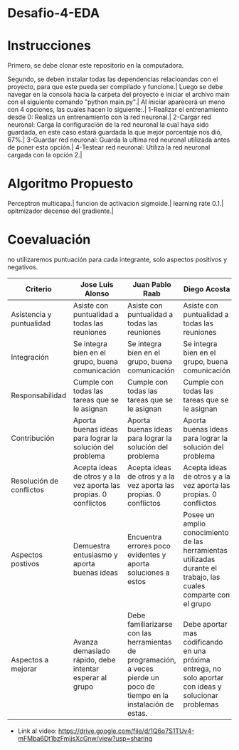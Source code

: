 # Desafio-4-EDA

# Instrucciones

Primero, se debe clonar este repositorio en la computadora.

Segundo, se deben instalar todas las dependencias relacioandas con el proyecto, para que este pueda ser compilado y funcione.|
Luego se debe navegar en la consola hacia la carpeta del proyecto e iniciar el archivo main con el siguiente comando "python main.py".|
Al iniciar aparecerá un meno con 4 opciones, las cuales hacen lo siguiente:.|
1-Realizar el entrenamiento desde 0: Realiza un entrenamiento con la red neuronal.|
2-Cargar red neuronal: Carga la configuración de la red neuronal la cual haya sido guardada, en este caso estará guardada la que mejor porcentaje nos dió, 67%.|
3-Guardar red neuronal: Guarda la ultima red neuronal utilizada antes de poner esta opción.|
4-Testear red neuronal: Utiliza la red neuronal cargada con la opción 2.|

# Algoritmo Propuesto

Perceptron multicapa.|
funcion de activacion sigmoide.|
learning rate 0.1.|
opitmizador decenso del gradiente.|

# Coevaluación

no utilizaremos puntuación para cada integrante, solo aspectos positivos y negativos.

|Criterio                 | Jose Luis Alonso | Juan Pablo Raab | Diego Acosta |
|-------------------------|------------------|-----------------|----------------|
|Asistencia y puntualidad |Asiste con puntualidad a todas las reuniones |Asiste con puntualidad a todas las reuniones |Asiste con puntualidad a todas las reuniones |
|Integración |Se integra bien en el grupo, buena comunicación |Se integra bien en el grupo, buena comunicación|Se integra bien en el grupo, buena comunicación |
|Responsabilidad | Cumple con todas las tareas que se le asignan | Cumple con todas las tareas que se le asignan | Cumple con todas las tareas que se le asignan |
|Contribución | Aporta buenas ideas para lograr la solución del problema | Aporta buenas ideas para lograr la solución del problema | Aporta buenas ideas para lograr la solución del problema |
|Resolución de conflictos | Acepta ideas de otros y a la vez aporta las propias. 0 conflictos | Acepta ideas de otros y a la vez aporta las propias. 0 conflictos | Acepta ideas de otros y a la vez aporta las propias. 0 conflictos |
|Aspectos postivos |Demuestra entusiasmo y aporta buenas ideas | Encuentra errores poco evidentes y aporta soluciones a estos | Posee un amplio conocimiento de las herramientas utilizadas durante el trabajo, las cuales comparte con el grupo |
|Aspectos a mejorar | Avanza demasiado rápido, debe intentar esperar al grupo | Debe familiarizarse con las herramientas de programación, a veces pierde un poco de tiempo en la instalación de estas.  | Debe aportar mas codificando en una próxima entrega, no solo aportar con ideas y solucionar problemas |

- Link al video: https://drive.google.com/file/d/1Q6o7S1TUv4-mFMba6Dt1bzFmjjsXcGnw/view?usp=sharing
